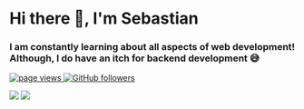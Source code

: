 <h1>Hi there 👋, I'm Sebastian</h1>
<h3>I am constantly learning about all aspects of web development! Although, I do have an itch for backend development 😅</h3>
<p align="left">
  <a href="https://github.com/sebat2004/sebat2004">
    <img src="https://komarev.com/ghpvc/?username=sebat2004" alt="page views" />
  </a>
  <a href="https://github.com/sebat2004?tab=followers">
    <img alt="GitHub followers" src="https://img.shields.io/github/followers/sebat2004?color=green&logo=github">
  </a>
</p>

![](https://github.com/sebat2004/github-stats/blob/master/generated/overview.svg#gh-dark-mode-only)
![](https://github.com/sebat2004/github-stats/blob/master/generated/languages.svg#gh-dark-mode-only)

<!--
<table>
  <tr>
      <td align="center" width="96">
        <img src="./logos/python.svg" width="64" height="80" alt="Python">Python</img>
      </td>
  </tr>
</table>

-->
